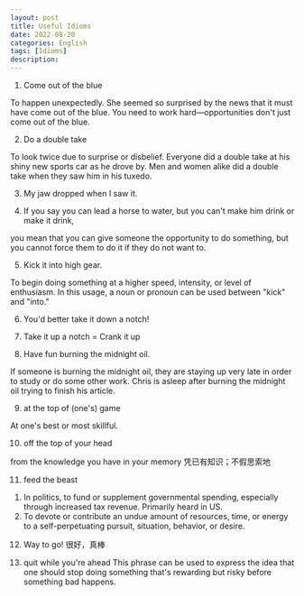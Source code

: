 ```yaml
---
layout: post
title: Useful Idioms
date: 2022-08-20
categories: English
tags: [Idioms]
description:
---
```



1. Come out of the blue
   
To happen unexpectedly.
She seemed so surprised by the news that it must have come out of the blue.
You need to work hard—opportunities don't just come out of the blue.

2. Do a double take

To look twice due to surprise or disbelief.
Everyone did a double take at his shiny new sports car as he drove by.
Men and women alike did a double take when they saw him in his tuxedo.

3. My jaw dropped when I saw it.

4. If you say you can lead a horse to water, but you can't make him drink or make it drink, 
 
you mean that you can give someone the opportunity to do something, but you cannot force them to do it if they do not want to.

5. Kick it into high gear.

To begin doing something at a higher speed, intensity, or level of enthusiasm. In this usage, a noun or pronoun can be used between "kick" and "into."

6. You'd better take it down a notch!

7. Take it up a notch = Crank it up

8. Have fun burning the midnight oil.

If someone is burning the midnight oil, they are staying up very late in order to study or do some other work. Chris is asleep after burning the midnight oil trying to finish his article.

9. at the top of (one's) game

At one's best or most skillful.

10. off the top of your head
 
from the knowledge you have in your memory 凭已有知识；不假思索地

11. feed the beast
    
1) In politics, to fund or supplement governmental spending, especially through increased tax revenue. Primarily heard in US.
2) To devote or contribute an undue amount of resources, time, or energy to a self-perpetuating pursuit, situation, behavior, or desire.

12. Way to go!  很好，真棒

13. quit while you're ahead
This phrase can be used to express the idea that one should stop doing something that's rewarding but risky before something bad happens.